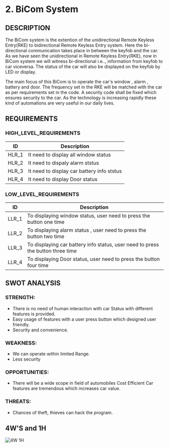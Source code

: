 # 2.	BiCom System

## DESCRIPTION 
The BiCom system is the extention of the unidirectional Remote Keyless Entry(RKE) to bidirectional Remote Keyless Entry system. Here the bi-directional communication takes place in between the keyfob and the car. As we have seen the unidirectional in Remote Keyless Entry(RKE), now in BiCom system we will witness bi-directional i.e.., information from keyfob to car viceversa. The status of the car will also be displayed on the keyfob by LED or display.

The main focus of this BiCom is to operate the car's window , alarm , battery and door. The frequency set in the RKE will be matched with the car as per requirements set in the code. A security code shall be fixed which ensures security to the car. As the technology is increasing rapidly these kind of automations are very useful in our daily lives.
## REQUIREMENTS
### HIGH_LEVEL_REQUIREMENTS
|ID|Description|
|-|-|
|HLR_1|It need to display all window status|
|HLR_2|It need to dispaly alarm ststus|
|HLR_3|It need to display car battery info ststus|
|HLR_4|It need to display Door status|

### LOW_LEVEL_REQUIREMENTS
|ID|Description|
|-|-|
|LLR_1|To displaying window status, user need to press the button one time|
|LLR_2|To displaying alarm status , user need to press the button two time|
LLR_3|To displaying car battery info status, user need to press the button three time|
|LLR_4|To displaying Door status, user need to press the button four time|

## SWOT ANALYSIS
### STRENGTH:
* There is no need of human interaction with car Status with different features is provided. 
* Easy usage of features with a user press button which designed user friendly.
* Security and convenience.

### WEAKNESS:
* We can operate within limited Range.
* Less security

### OPPORTUNITIES:
* There will be a wide scope in field of automobiles Cost Efficient Car features are tremendous which increases car value.
### THREATS:
* Chances of theft, thieves can hack the program.

## 4W'S and 1H
![4W 1H](https://user-images.githubusercontent.com/98813710/157828803-2be603d9-4cfc-41fd-a1ca-37af3a48a612.png)




